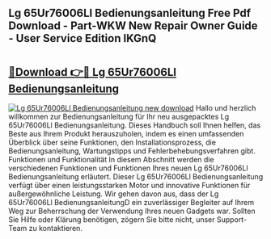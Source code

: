 ## Lg 65Ur76006Ll Bedienungsanleitung Free Pdf Download - Part-WKW New Repair Owner Guide - User Service Edition lKGnQ

# <h2><a href="http://df32j4.blite.top/?on=Lg+65Ur76006Ll+Bedienungsanleitung">🔗Download 👉🔴 Lg 65Ur76006Ll Bedienungsanleitung</a></h2>

[![Lg 65Ur76006Ll Bedienungsanleitung new download](https://i.imgur.com/lujVjoI.png)](http://df32j4.blite.top/?on=Lg+65Ur76006Ll+Bedienungsanleitung)
Hallo und herzlich willkommen zur Bedienungsanleitung für Ihr neu ausgepacktes Lg 65Ur76006Ll Bedienungsanleitung. Dieses Handbuch soll Ihnen helfen, das Beste aus Ihrem Produkt herauszuholen, indem es einen umfassenden Überblick über seine Funktionen, den Installationsprozess, die Bedienungsanleitung, Wartungstipps und Fehlerbehebungsverfahren gibt. Funktionen und Funktionalität In diesem Abschnitt werden die verschiedenen Funktionen und Funktionen Ihres neuen Lg 65Ur76006Ll Bedienungsanleitung erläutert. Dieser Lg 65Ur76006Ll Bedienungsanleitung verfügt über einen leistungsstarken Motor und innovative Funktionen für außergewöhnliche Leistung. Wir gehen davon aus, dass der Lg 65Ur76006Ll BedienungsanleitungD ein zuverlässiger Begleiter auf Ihrem Weg zur Beherrschung der Verwendung Ihres neuen Gadgets war. Sollten Sie Hilfe oder Klärung benötigen, zögern Sie bitte nicht, unser Support-Team zu kontaktieren.
